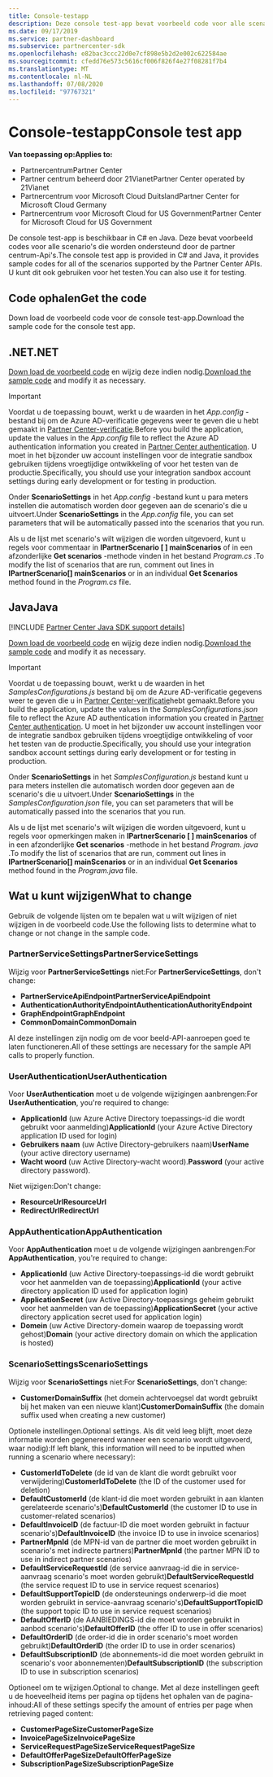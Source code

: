```yaml
---
title: Console-testapp
description: Deze console test-app bevat voorbeeld code voor alle scenario's die worden ondersteund door de partner centrum-Api's. U kunt dit ook gebruiken voor het testen.
ms.date: 09/17/2019
ms.service: partner-dashboard
ms.subservice: partnercenter-sdk
ms.openlocfilehash: e82bac3ccc22d0e7cf898e5b2d2e002c622584ae
ms.sourcegitcommit: cfedd76e573c5616cf006f826f4e27f08281f7b4
ms.translationtype: MT
ms.contentlocale: nl-NL
ms.lasthandoff: 07/08/2020
ms.locfileid: "97767321"
---
```

# <a name="console-test-app"></a><span data-ttu-id="b1718-104">Console-testapp</span><span class="sxs-lookup"><span data-stu-id="b1718-104">Console test app</span></span>

<span data-ttu-id="b1718-105">**Van toepassing op:**</span><span class="sxs-lookup"><span data-stu-id="b1718-105">**Applies to:**</span></span>

- <span data-ttu-id="b1718-106">Partnercentrum</span><span class="sxs-lookup"><span data-stu-id="b1718-106">Partner Center</span></span>
- <span data-ttu-id="b1718-107">Partner centrum beheerd door 21Vianet</span><span class="sxs-lookup"><span data-stu-id="b1718-107">Partner Center operated by 21Vianet</span></span>
- <span data-ttu-id="b1718-108">Partnercentrum voor Microsoft Cloud Duitsland</span><span class="sxs-lookup"><span data-stu-id="b1718-108">Partner Center for Microsoft Cloud Germany</span></span>
- <span data-ttu-id="b1718-109">Partnercentrum voor Microsoft Cloud for US Government</span><span class="sxs-lookup"><span data-stu-id="b1718-109">Partner Center for Microsoft Cloud for US Government</span></span>

<span data-ttu-id="b1718-110">De console test-app is beschikbaar in C# en Java. Deze bevat voorbeeld codes voor alle scenario's die worden ondersteund door de partner centrum-Api's.</span><span class="sxs-lookup"><span data-stu-id="b1718-110">The console test app is provided in C# and Java, it provides sample codes for all of the scenarios supported by the Partner Center APIs.</span></span> <span data-ttu-id="b1718-111">U kunt dit ook gebruiken voor het testen.</span><span class="sxs-lookup"><span data-stu-id="b1718-111">You can also use it for testing.</span></span>

## <a name="get-the-code"></a><span data-ttu-id="b1718-112">Code ophalen</span><span class="sxs-lookup"><span data-stu-id="b1718-112">Get the code</span></span>

<span data-ttu-id="b1718-113">Down load de voorbeeld code voor de console test-app.</span><span class="sxs-lookup"><span data-stu-id="b1718-113">Download the sample code for the console test app.</span></span>

## <a name="net"></a><span data-ttu-id="b1718-114">.NET</span><span class="sxs-lookup"><span data-stu-id="b1718-114">.NET</span></span>

<span data-ttu-id="b1718-115">[Down load de voorbeeld code](https://go.microsoft.com/fwlink/p/?LinkId=746682) en wijzig deze indien nodig.</span><span class="sxs-lookup"><span data-stu-id="b1718-115">[Download the sample code](https://go.microsoft.com/fwlink/p/?LinkId=746682) and modify it as necessary.</span></span>

> [!IMPORTANT]
> <span data-ttu-id="b1718-116">Voordat u de toepassing bouwt, werkt u de waarden in het *App.config* -bestand bij om de Azure AD-verificatie gegevens weer te geven die u hebt gemaakt in [Partner Center-verificatie](partner-center-authentication.md).</span><span class="sxs-lookup"><span data-stu-id="b1718-116">Before you build the application, update the values in the *App.config* file to reflect the Azure AD authentication information you created in [Partner Center authentication](partner-center-authentication.md).</span></span> <span data-ttu-id="b1718-117">U moet in het bijzonder uw account instellingen voor de integratie sandbox gebruiken tijdens vroegtijdige ontwikkeling of voor het testen van de productie.</span><span class="sxs-lookup"><span data-stu-id="b1718-117">Specifically, you should use your integration sandbox account settings during early development or for testing in production.</span></span>

<span data-ttu-id="b1718-118">Onder **ScenarioSettings** in het *App.config* -bestand kunt u para meters instellen die automatisch worden door gegeven aan de scenario's die u uitvoert.</span><span class="sxs-lookup"><span data-stu-id="b1718-118">Under **ScenarioSettings** in the *App.config* file, you can set parameters that will be automatically passed into the scenarios that you run.</span></span>

<span data-ttu-id="b1718-119">Als u de lijst met scenario's wilt wijzigen die worden uitgevoerd, kunt u regels voor commentaar in **IPartnerScenario \[ \] mainScenarios** of in een afzonderlijke **Get scenarios** -methode vinden in het bestand *Program.cs* .</span><span class="sxs-lookup"><span data-stu-id="b1718-119">To modify the list of scenarios that are run, comment out lines in **IPartnerScenario\[\] mainScenarios** or in an individual **Get Scenarios** method found in the *Program.cs* file.</span></span>

## <a name="java"></a><span data-ttu-id="b1718-120">Java</span><span class="sxs-lookup"><span data-stu-id="b1718-120">Java</span></span>

[!INCLUDE [Partner Center Java SDK support details](../includes/java-sdk-support.md)]

<span data-ttu-id="b1718-121">[Down load de voorbeeld code](https://go.microsoft.com/fwlink/p/?LinkId=2026887) en wijzig deze indien nodig.</span><span class="sxs-lookup"><span data-stu-id="b1718-121">[Download the sample code](https://go.microsoft.com/fwlink/p/?LinkId=2026887) and modify it as necessary.</span></span>

> [!IMPORTANT]
> <span data-ttu-id="b1718-122">Voordat u de toepassing bouwt, werkt u de waarden in het *SamplesConfigurations.js* bestand bij om de Azure AD-verificatie gegevens weer te geven die u in [Partner Center-verificatie](partner-center-authentication.md)hebt gemaakt.</span><span class="sxs-lookup"><span data-stu-id="b1718-122">Before you build the application, update the values in the *SamplesConfigurations.json* file to reflect the Azure AD authentication information you created in [Partner Center authentication](partner-center-authentication.md).</span></span> <span data-ttu-id="b1718-123">U moet in het bijzonder uw account instellingen voor de integratie sandbox gebruiken tijdens vroegtijdige ontwikkeling of voor het testen van de productie.</span><span class="sxs-lookup"><span data-stu-id="b1718-123">Specifically, you should use your integration sandbox account settings during early development or for testing in production.</span></span>

<span data-ttu-id="b1718-124">Onder **ScenarioSettings** in het *SamplesConfiguration.js* bestand kunt u para meters instellen die automatisch worden door gegeven aan de scenario's die u uitvoert.</span><span class="sxs-lookup"><span data-stu-id="b1718-124">Under **ScenarioSettings** in the *SamplesConfiguration.json* file, you can set parameters that will be automatically passed into the scenarios that you run.</span></span>

<span data-ttu-id="b1718-125">Als u de lijst met scenario's wilt wijzigen die worden uitgevoerd, kunt u regels voor opmerkingen maken in **IPartnerScenario \[ \] mainScenarios** of in een afzonderlijke **Get scenarios** -methode in het bestand *Program. java* .</span><span class="sxs-lookup"><span data-stu-id="b1718-125">To modify the list of scenarios that are run, comment out lines in **IPartnerScenario\[\] mainScenarios** or in an individual **Get Scenarios** method found in the *Program.java* file.</span></span>

## <a name="what-to-change"></a><span data-ttu-id="b1718-126">Wat u kunt wijzigen</span><span class="sxs-lookup"><span data-stu-id="b1718-126">What to change</span></span>

<span data-ttu-id="b1718-127">Gebruik de volgende lijsten om te bepalen wat u wilt wijzigen of niet wijzigen in de voorbeeld code.</span><span class="sxs-lookup"><span data-stu-id="b1718-127">Use the following lists to determine what to change or not change in the sample code.</span></span>

### <a name="partnerservicesettings"></a><span data-ttu-id="b1718-128">PartnerServiceSettings</span><span class="sxs-lookup"><span data-stu-id="b1718-128">PartnerServiceSettings</span></span>

<span data-ttu-id="b1718-129">Wijzig voor **PartnerServiceSettings** niet:</span><span class="sxs-lookup"><span data-stu-id="b1718-129">For **PartnerServiceSettings**, don't change:</span></span>

- <span data-ttu-id="b1718-130">**PartnerServiceApiEndpoint**</span><span class="sxs-lookup"><span data-stu-id="b1718-130">**PartnerServiceApiEndpoint**</span></span>
- <span data-ttu-id="b1718-131">**AuthenticationAuthorityEndpoint**</span><span class="sxs-lookup"><span data-stu-id="b1718-131">**AuthenticationAuthorityEndpoint**</span></span>
- <span data-ttu-id="b1718-132">**GraphEndpoint**</span><span class="sxs-lookup"><span data-stu-id="b1718-132">**GraphEndpoint**</span></span>
- <span data-ttu-id="b1718-133">**CommonDomain**</span><span class="sxs-lookup"><span data-stu-id="b1718-133">**CommonDomain**</span></span>

<span data-ttu-id="b1718-134">Al deze instellingen zijn nodig om de voor beeld-API-aanroepen goed te laten functioneren.</span><span class="sxs-lookup"><span data-stu-id="b1718-134">All of these settings are necessary for the sample API calls to properly function.</span></span>

### <a name="userauthentication"></a><span data-ttu-id="b1718-135">UserAuthentication</span><span class="sxs-lookup"><span data-stu-id="b1718-135">UserAuthentication</span></span>

<span data-ttu-id="b1718-136">Voor **UserAuthentication** moet u de volgende wijzigingen aanbrengen:</span><span class="sxs-lookup"><span data-stu-id="b1718-136">For **UserAuthentication**, you're required to change:</span></span>

- <span data-ttu-id="b1718-137">**ApplicationId** (uw Azure Active Directory toepassings-id die wordt gebruikt voor aanmelding)</span><span class="sxs-lookup"><span data-stu-id="b1718-137">**ApplicationId** (your Azure Active Directory application ID used for login)</span></span>
- <span data-ttu-id="b1718-138">**Gebruikers naam** (uw Active Directory-gebruikers naam)</span><span class="sxs-lookup"><span data-stu-id="b1718-138">**UserName** (your active directory username)</span></span>
- <span data-ttu-id="b1718-139">**Wacht woord** (uw Active Directory-wacht woord).</span><span class="sxs-lookup"><span data-stu-id="b1718-139">**Password** (your active directory password).</span></span>

<span data-ttu-id="b1718-140">Niet wijzigen:</span><span class="sxs-lookup"><span data-stu-id="b1718-140">Don't change:</span></span>

- <span data-ttu-id="b1718-141">**ResourceUrl**</span><span class="sxs-lookup"><span data-stu-id="b1718-141">**ResourceUrl**</span></span>
- <span data-ttu-id="b1718-142">**RedirectUrl**</span><span class="sxs-lookup"><span data-stu-id="b1718-142">**RedirectUrl**</span></span>

### <a name="appauthentication"></a><span data-ttu-id="b1718-143">AppAuthentication</span><span class="sxs-lookup"><span data-stu-id="b1718-143">AppAuthentication</span></span>

<span data-ttu-id="b1718-144">Voor **AppAuthentication** moet u de volgende wijzigingen aanbrengen:</span><span class="sxs-lookup"><span data-stu-id="b1718-144">For **AppAuthentication**, you're required to change:</span></span>

- <span data-ttu-id="b1718-145">**ApplicationId** (uw Active Directory-toepassings-id die wordt gebruikt voor het aanmelden van de toepassing)</span><span class="sxs-lookup"><span data-stu-id="b1718-145">**ApplicationId** (your active directory application ID used for application login)</span></span>
- <span data-ttu-id="b1718-146">**ApplicationSecret** (uw Active Directory-toepassings geheim gebruikt voor het aanmelden van de toepassing)</span><span class="sxs-lookup"><span data-stu-id="b1718-146">**ApplicationSecret** (your active directory application secret used for application login)</span></span>
- <span data-ttu-id="b1718-147">**Domein** (uw Active Directory-domein waarop de toepassing wordt gehost)</span><span class="sxs-lookup"><span data-stu-id="b1718-147">**Domain** (your active directory domain on which the application is hosted)</span></span>

### <a name="scenariosettings"></a><span data-ttu-id="b1718-148">ScenarioSettings</span><span class="sxs-lookup"><span data-stu-id="b1718-148">ScenarioSettings</span></span>

<span data-ttu-id="b1718-149">Wijzig voor **ScenarioSettings** niet:</span><span class="sxs-lookup"><span data-stu-id="b1718-149">For **ScenarioSettings**, don't change:</span></span>

- <span data-ttu-id="b1718-150">**CustomerDomainSuffix** (het domein achtervoegsel dat wordt gebruikt bij het maken van een nieuwe klant)</span><span class="sxs-lookup"><span data-stu-id="b1718-150">**CustomerDomainSuffix** (the domain suffix used when creating a new customer)</span></span>

<span data-ttu-id="b1718-151">Optionele instellingen.</span><span class="sxs-lookup"><span data-stu-id="b1718-151">Optional settings.</span></span> <span data-ttu-id="b1718-152">Als dit veld leeg blijft, moet deze informatie worden gegenereerd wanneer een scenario wordt uitgevoerd, waar nodig):</span><span class="sxs-lookup"><span data-stu-id="b1718-152">If left blank, this information will need to be inputted when running a scenario where necessary):</span></span>

- <span data-ttu-id="b1718-153">**CustomerIdToDelete** (de id van de klant die wordt gebruikt voor verwijdering)</span><span class="sxs-lookup"><span data-stu-id="b1718-153">**CustomerIdToDelete** (the ID of the customer used for deletion)</span></span>
- <span data-ttu-id="b1718-154">**DefaultCustomerId** (de klant-id die moet worden gebruikt in aan klanten gerelateerde scenario's)</span><span class="sxs-lookup"><span data-stu-id="b1718-154">**DefaultCustomerId** (the customer ID to use in customer-related scenarios)</span></span>
- <span data-ttu-id="b1718-155">**DefaultInvoiceID** (de factuur-ID die moet worden gebruikt in factuur scenario's)</span><span class="sxs-lookup"><span data-stu-id="b1718-155">**DefaultInvoiceID** (the invoice ID to use in invoice scenarios)</span></span>
- <span data-ttu-id="b1718-156">**PartnerMpnId** (de MPN-id van de partner die moet worden gebruikt in scenario's met indirecte partners)</span><span class="sxs-lookup"><span data-stu-id="b1718-156">**PartnerMpnId** (the partner MPN ID to use in indirect partner scenarios)</span></span>
- <span data-ttu-id="b1718-157">**DefaultServiceRequestId** (de service aanvraag-id die in service-aanvraag scenario's moet worden gebruikt)</span><span class="sxs-lookup"><span data-stu-id="b1718-157">**DefaultServiceRequestId** (the service request ID to use in service request scenarios)</span></span>
- <span data-ttu-id="b1718-158">**DefaultSupportTopicID** (de ondersteunings onderwerp-id die moet worden gebruikt in service-aanvraag scenario's)</span><span class="sxs-lookup"><span data-stu-id="b1718-158">**DefaultSupportTopicID** (the support topic ID to use in service request scenarios)</span></span>
- <span data-ttu-id="b1718-159">**DefaultOfferID** (de AANBIEDINGS-id die moet worden gebruikt in aanbod scenario's)</span><span class="sxs-lookup"><span data-stu-id="b1718-159">**DefaultOfferID** (the offer ID to use in offer scenarios)</span></span>
- <span data-ttu-id="b1718-160">**DefaultOrderID** (de order-id die in order scenario's moet worden gebruikt)</span><span class="sxs-lookup"><span data-stu-id="b1718-160">**DefaultOrderID** (the order ID to use in order scenarios)</span></span>
- <span data-ttu-id="b1718-161">**DefaultSubscriptionID** (de abonnements-id die moet worden gebruikt in scenario's voor abonnementen)</span><span class="sxs-lookup"><span data-stu-id="b1718-161">**DefaultSubscriptionID** (the subscription ID to use in subscription scenarios)</span></span>

<span data-ttu-id="b1718-162">Optioneel om te wijzigen.</span><span class="sxs-lookup"><span data-stu-id="b1718-162">Optional to change.</span></span> <span data-ttu-id="b1718-163">Met al deze instellingen geeft u de hoeveelheid items per pagina op tijdens het ophalen van de pagina-inhoud:</span><span class="sxs-lookup"><span data-stu-id="b1718-163">All of these settings specify the amount of entries per page when retrieving paged content:</span></span>

- <span data-ttu-id="b1718-164">**CustomerPageSize**</span><span class="sxs-lookup"><span data-stu-id="b1718-164">**CustomerPageSize**</span></span>
- <span data-ttu-id="b1718-165">**InvoicePageSize**</span><span class="sxs-lookup"><span data-stu-id="b1718-165">**InvoicePageSize**</span></span>
- <span data-ttu-id="b1718-166">**ServiceRequestPageSize**</span><span class="sxs-lookup"><span data-stu-id="b1718-166">**ServiceRequestPageSize**</span></span>
- <span data-ttu-id="b1718-167">**DefaultOfferPageSize**</span><span class="sxs-lookup"><span data-stu-id="b1718-167">**DefaultOfferPageSize**</span></span>
- <span data-ttu-id="b1718-168">**SubscriptionPageSize**</span><span class="sxs-lookup"><span data-stu-id="b1718-168">**SubscriptionPageSize**</span></span>
